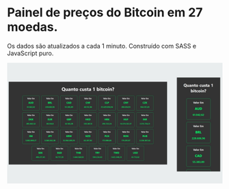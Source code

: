 # Painel de preços do Bitcoin em 27 moedas.
Os dados são atualizados a cada 1 minuto. Construído com SASS e JavaScript puro.

![imagem](./assets/img.jpg)